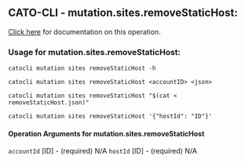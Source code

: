 
## CATO-CLI - mutation.sites.removeStaticHost:
[Click here](https://api.catonetworks.com/documentation/#mutation-removeStaticHost) for documentation on this operation.

### Usage for mutation.sites.removeStaticHost:

`catocli mutation sites removeStaticHost -h`

`catocli mutation sites removeStaticHost <accountID> <json>`

`catocli mutation sites removeStaticHost "$(cat < removeStaticHost.json)"`

`catocli mutation sites removeStaticHost '{"hostId": "ID"}'`

#### Operation Arguments for mutation.sites.removeStaticHost ####
`accountId` [ID] - (required) N/A 
`hostId` [ID] - (required) N/A 
